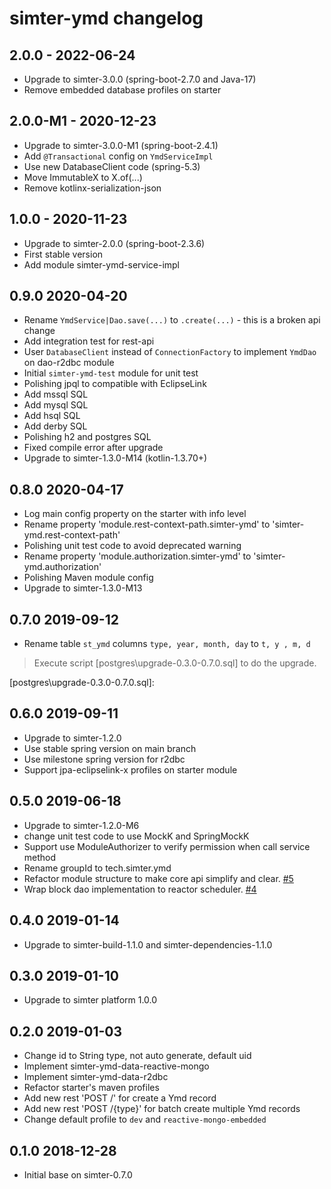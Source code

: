 # simter-ymd changelog

## 2.0.0 - 2022-06-24

- Upgrade to simter-3.0.0 (spring-boot-2.7.0 and Java-17)
- Remove embedded database profiles on starter

## 2.0.0-M1 - 2020-12-23

- Upgrade to simter-3.0.0-M1 (spring-boot-2.4.1)
- Add `@Transactional` config on `YmdServiceImpl`
- Use new DatabaseClient code (spring-5.3)
- Move ImmutableX to X.of(...)
- Remove kotlinx-serialization-json

## 1.0.0 - 2020-11-23

- Upgrade to simter-2.0.0 (spring-boot-2.3.6)
- First stable version
- Add module simter-ymd-service-impl

## 0.9.0 2020-04-20

- Rename `YmdService|Dao.save(...)` to `.create(...)` - this is a broken api change
- Add integration test for rest-api
- User `DatabaseClient` instead of `ConnectionFactory` to implement `YmdDao` on dao-r2dbc module
- Initial `simter-ymd-test` module for unit test
- Polishing jpql to compatible with EclipseLink
- Add mssql SQL
- Add mysql SQL
- Add hsql SQL
- Add derby SQL
- Polishing h2 and postgres SQL
- Fixed compile error after upgrade
- Upgrade to simter-1.3.0-M14 (kotlin-1.3.70+)

## 0.8.0 2020-04-17

- Log main config property on the starter with info level
- Rename property 'module.rest-context-path.simter-ymd' to 'simter-ymd.rest-context-path'
- Polishing unit test code to avoid deprecated warning
- Rename property 'module.authorization.simter-ymd' to 'simter-ymd.authorization'
- Polishing Maven module config
- Upgrade to simter-1.3.0-M13

## 0.7.0 2019-09-12

- Rename table `st_ymd` columns `type, year, month, day` to `t, y , m, d`

> Execute script [postgres\upgrade-0.3.0-0.7.0.sql] to do the upgrade.

[postgres\upgrade-0.3.0-0.7.0.sql]: 

## 0.6.0 2019-09-11

- Upgrade to simter-1.2.0
- Use stable spring version on main branch
- Use milestone spring version for r2dbc
- Support jpa-eclipselink-x profiles on starter module

## 0.5.0 2019-06-18

- Upgrade to simter-1.2.0-M6
- change unit test code to use MockK and SpringMockK
- Support use ModuleAuthorizer to verify permission when call service method
- Rename groupId to tech.simter.ymd
- Refactor module structure to make core api simplify and clear. [#5](https://github.com/simter/simter-ymd/issues/5)
- Wrap block dao implementation to reactor scheduler. [#4](https://github.com/simter/simter-ymd/issues/4)

## 0.4.0 2019-01-14

- Upgrade to simter-build-1.1.0 and simter-dependencies-1.1.0

## 0.3.0 2019-01-10

- Upgrade to simter platform 1.0.0

## 0.2.0 2019-01-03

- Change id to String type, not auto generate, default uid
- Implement simter-ymd-data-reactive-mongo
- Implement simter-ymd-data-r2dbc
- Refactor starter's maven profiles
- Add new rest 'POST /' for create a Ymd record
- Add new rest 'POST /{type}' for batch create multiple Ymd records
- Change default profile to `dev` and `reactive-mongo-embedded`

## 0.1.0 2018-12-28

- Initial base on simter-0.7.0